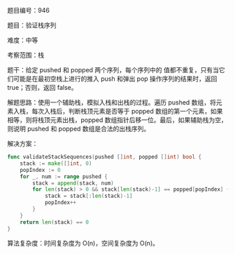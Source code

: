 题目编号：946

题目：验证栈序列

难度：中等

考察范围：栈

题干：给定 pushed 和 popped 两个序列，每个序列中的 值都不重复，只有当它们可能是在最初空栈上进行的推入 push 和弹出 pop 操作序列的结果时，返回 true；否则，返回 false。

解题思路：使用一个辅助栈，模拟入栈和出栈的过程。遍历 pushed 数组，将元素入栈，每次入栈后，判断栈顶元素是否等于 popped 数组的第一个元素，如果相等，则将栈顶元素出栈，popped 数组指针后移一位。最后，如果辅助栈为空，则说明 pushed 和 popped 数组是合法的出栈序列。

解决方案：

```go
func validateStackSequences(pushed []int, popped []int) bool {
    stack := make([]int, 0)
    popIndex := 0
    for _, num := range pushed {
        stack = append(stack, num)
        for len(stack) > 0 && stack[len(stack)-1] == popped[popIndex] {
            stack = stack[:len(stack)-1]
            popIndex++
        }
    }
    return len(stack) == 0
}
```

算法复杂度：时间复杂度为 O(n)，空间复杂度为 O(n)。
